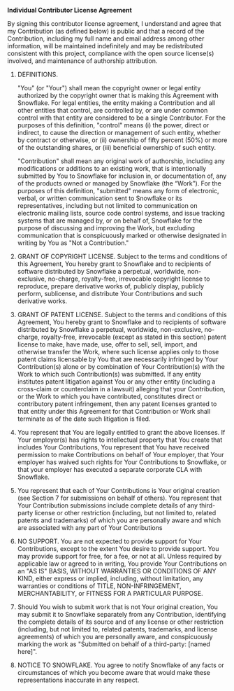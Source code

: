 
**Individual Contributor License Agreement**

  

By signing this contributor license agreement, I understand and agree that my Contribution (as defined below) is public and that a record of the Contribution, including my full name and email address among other information, will be maintained indefinitely and may be redistributed consistent with this project, compliance with the open source license(s) involved, and maintenance of authorship attribution.

  

1.	DEFINITIONS.

	"You" (or "Your") shall mean the copyright owner or legal entity authorized by the copyright owner that is making this Agreement with Snowflake. For legal entities, the entity making a Contribution and all other entities that control, are controlled by, or are under 	common control with that entity are considered to be a single Contributor. For the purposes of this definition, "control" means (i) the power, direct or indirect, to cause the direction or management of such entity, whether by contract or otherwise, or (ii) ownership of fifty percent (50%) or more of the outstanding shares, or (iii) beneficial ownership of such entity.

	"Contribution" shall mean any original work of authorship, including any modifications or additions to an existing work, that is intentionally submitted by You to Snowflake for inclusion in, or documentation of, any of the products owned or managed by Snowflake (the “Work”). For the purposes of this definition, "submitted" means any form of electronic, verbal, or written communication sent to Snowflake or its representatives, including but not limited to communication on electronic mailing lists, source code control systems, and issue tracking systems that are managed by, or on behalf of, Snowflake for the purpose of discussing and improving the Work, but excluding communication that is conspicuously marked or otherwise designated in writing by You as "Not a Contribution."

2.	GRANT OF COPYRIGHT LICENSE. Subject to the terms and conditions of this Agreement, You hereby grant to Snowflake and to recipients of software distributed by Snowflake a perpetual, worldwide, non-exclusive, no-charge, royalty-free, irrevocable copyright license to reproduce, prepare derivative works of, publicly display, publicly perform, sublicense, and distribute Your Contributions and such derivative works.
   
3.	GRANT OF PATENT LICENSE. Subject to the terms and conditions of this Agreement, You hereby grant to Snowflake and to recipients of software distributed by Snowflake a perpetual, worldwide, non-exclusive, no-charge, royalty-free, irrevocable (except as stated in this section) patent license to make, have made, use, offer to sell, sell, import, and otherwise transfer the Work, where such license applies only to those patent claims licensable by You that are necessarily infringed by Your Contribution(s) alone or by combination of Your Contribution(s) with the Work to which such Contribution(s) was submitted. If any entity institutes patent litigation against You or any other entity (including a cross-claim or counterclaim in a lawsuit) alleging that your Contribution, or the Work to which you have contributed, constitutes direct or contributory patent infringement, then any patent licenses granted to that entity under this Agreement for that Contribution or Work shall terminate as of the date such litigation is filed.
   
4.	You represent that You are legally entitled to grant the above licenses. If Your employer(s) has rights to intellectual property that You create that includes Your Contributions, You represent that You have received permission to make Contributions on behalf of Your employer, that Your employer has waived such rights for Your Contributions to Snowflake, or that your employer has executed a separate corporate CLA with Snowflake.
   
5.	You represent that each of Your Contributions is Your original creation (see Section 7 for submissions on behalf of others). You represent that Your Contribution submissions include complete details of any third-party license or other restriction (including, but not limited to, related patents and trademarks) of which you are personally aware and which are associated with any part of Your Contributions
    
6.	NO SUPPORT. You are not expected to provide support for Your Contributions, except to the extent You desire to provide support. You may provide support for free, for a fee, or not at all. Unless required by applicable law or agreed to in writing, You provide Your Contributions on an "AS IS" BASIS, WITHOUT WARRANTIES OR CONDITIONS OF ANY KIND, either express or implied, including, without limitation, any warranties or conditions of TITLE, NON-INFRINGEMENT, MERCHANTABILITY, or FITNESS FOR A PARTICULAR PURPOSE.
    
7.	Should You wish to submit work that is not Your original creation, You may submit it to Snowflake separately from any Contribution, identifying the complete details of its source and of any license or other restriction (including, but not limited to, related patents, trademarks, and license agreements) of which you are personally aware, and conspicuously marking the work as "Submitted on behalf of a third-party: [named here]".
    
8.	NOTICE TO SNOWFLAKE. You agree to notify Snowflake of any facts or circumstances of which you become aware that would make these representations inaccurate in any respect.
